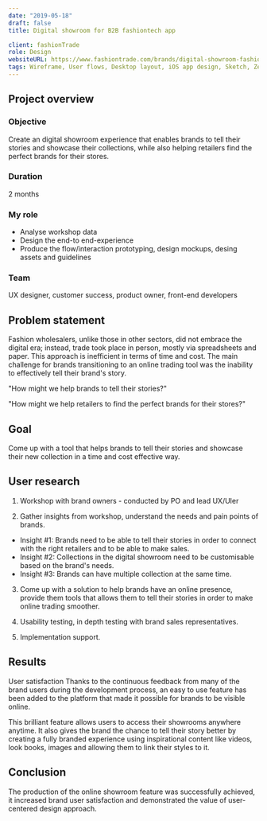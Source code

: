 ```yaml
---
date: "2019-05-18"
draft: false
title: Digital showroom for B2B fashiontech app

client: fashionTrade
role: Design
websiteURL: https://www.fashiontrade.com/brands/digital-showroom-fashion/
tags: Wireframe, User flows, Desktop layout, iOS app design, Sketch, Zeplin, InVision
---
```


## Project overview
### Objective
Create an digital showroom experience that enables brands to tell their stories and showcase their collections, while also helping retailers find the perfect brands for their stores.

### Duration
2 months

### My role
- Analyse workshop data
- Design the end-to end-experience
- Produce the flow/interaction prototyping, design mockups, desing assets and guidelines

### Team
UX designer, customer success, product owner, front-end developers

## Problem statement
Fashion wholesalers, unlike those in other sectors, did not embrace the digital era; instead, trade took place in person, mostly via spreadsheets and paper. This approach is inefficient in terms of time and cost. The main challenge for brands transitioning to an online trading tool was the inability to effectively tell their brand's story.

"How might we help brands to tell their stories?"

"How might we help retailers to find the perfect brands for their stores?"

## Goal
Come up with a tool that helps brands to tell their stories and showcase their new collection in a time and cost effective way. 

## User research
1. Workshop with brand owners - conducted by PO and lead UX/UIer


2. Gather insights from workshop, understand the needs and pain points of brands.
  - Insight #1: Brands need to be able to tell their stories in order to connect with the right retailers and to be able to make sales.
  - Insight #2: Collections in the digital showroom need to be customisable based on the brand's needs.
  - Insight #3: Brands can have multiple collection at the same time.

3. Come up with a solution to help brands have an online presence, provide them tools that allows them to tell their stories in order to make online trading smoother.


4. Usability testing, in depth testing with brand sales representatives.
5. Implementation support. 


## Results
User satisfaction
Thanks to the continuous feedback from many of the brand users during the development process, an easy to use feature has been added to the platform that made it possible for brands to be visible online.

This brilliant feature allows users to access their showrooms anywhere anytime. It also gives the brand the chance to tell their story better by creating a fully branded experience using inspirational content like videos, look books, images and allowing them to link their styles to it.

## Conclusion
The production of the online showroom feature was successfully achieved, it increased brand user satisfaction and demonstrated the value of user-centered design approach. 
